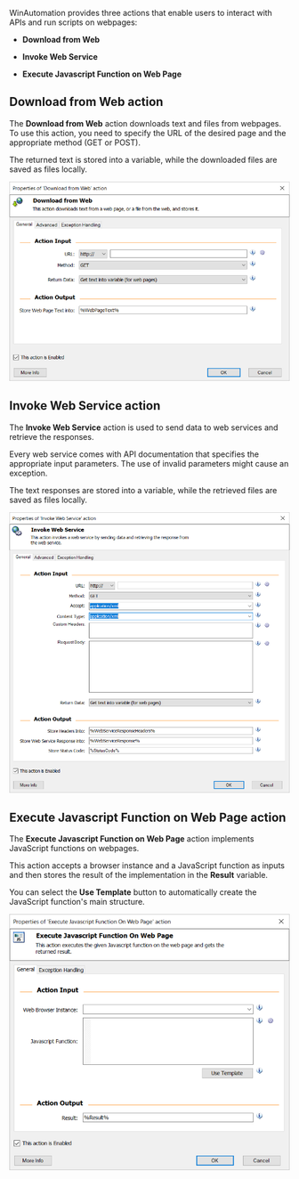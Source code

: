 WinAutomation provides three actions that enable users to interact with APIs and run scripts on webpages:

- **Download from Web**

- **Invoke Web Service**

- **Execute Javascript Function on Web Page**

## Download from Web action

The **Download from Web** action downloads text and files from webpages. To use this action, you need to specify the URL of the desired page and the appropriate method (GET or POST).

The returned text is stored into a variable, while the downloaded files are saved as files locally.

![Screenshot of the Download from Web action.](..\media\download-from-web-actions.png)

## Invoke Web Service action

The **Invoke Web Service** action is used to send data to web services and retrieve the responses.

Every web service comes with API documentation that specifies the appropriate input parameters. The use of invalid parameters might cause an exception.

The text responses are stored into a variable, while the retrieved files are saved as files locally.

![Screenshot of the Invoke Web Service action.](..\media\invoke-web-services-actions.png)

## Execute Javascript Function on Web Page action

The **Execute Javascript Function on Web Page** action implements JavaScript functions on webpages.

This action accepts a browser instance and a JavaScript function as inputs and then stores the result of the implementation in the **Result** variable.

You can select the **Use Template** button to automatically create the JavaScript function's main structure.

![Screenshot of the Execute JavaScript Function on Web Page action.](..\media\execute-javascript-function-on-web-page-actions.png)
